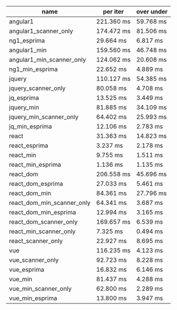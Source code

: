 | name                       | per iter   | over under |
| -------------------------- | ---------- | ---------- |
| angular1                   | 221.360 ms |  59.768 ms |
| angular1_scanner_only      | 174.472 ms |  81.506 ms |
| ng1_esprima                |  29.664 ms |   6.817 ms |
| angular1_min               | 159.560 ms |  46.748 ms |
| angular1_min_scanner_only  | 124.062 ms |  20.608 ms |
| ng1_min_esprima            |  22.652 ms |   4.889 ms |
| jquery                     | 110.127 ms |  54.385 ms |
| jquery_scanner_only        |  80.058 ms |   4.708 ms |
| jq_esprima                 |  13.525 ms |   3.449 ms |
| jquery_min                 |  81.885 ms |  34.109 ms |
| jquery_min_scanner_only    |  64.402 ms |  25.993 ms |
| jq_min_esprima             |  12.106 ms |   2.783 ms |
| react                      |  31.363 ms |  14.823 ms |
| react_esprima              |   3.237 ms |   2.178 ms |
| react_min                  |   9.755 ms |   1.511 ms |
| react_min_esprima          |   1.136 ms |   1.135 ms |
| react_dom                  | 206.558 ms |  45.696 ms |
| react_dom_esprima          |  27.033 ms |   5.461 ms |
| react_dom_min              |  84.361 ms |  27.796 ms |
| react_dom_min_scanner_only |  64.341 ms |   3.687 ms |
| react_dom_min_esprima      |  12.994 ms |   3.165 ms |
| react_dom_scanner_only     | 169.657 ms |   6.539 ms |
| react_min_scanner_only     |   7.325 ms |   0.494 ms |
| react_scanner_only         |  22.927 ms |   8.695 ms |
| vue                        | 116.235 ms |   4.123 ms |
| vue_scanner_only           |  92.723 ms |   8.228 ms |
| vue_esprima                |  16.832 ms |   6.146 ms |
| vue_min                    |  81.437 ms |   4.288 ms |
| vue_min_scanner_only       |  62.800 ms |   2.289 ms |
| vue_min_esprima            |  13.800 ms |   3.947 ms |

